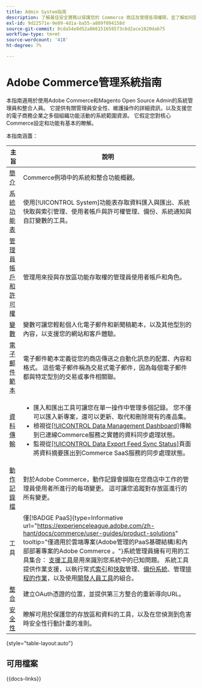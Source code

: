 ```yaml
---
title: Admin System指南
description: 了解最佳安全實務以保護您的 Commerce 商店及管理各項權限，並了解如何匯入和匯出資料、管理整合和擴充功能以及進行日常維護。
exl-id: 9d22571e-9e09-4d1a-ba55-a889f094158d
source-git-commit: 0cda54e8d52a866151658573c6d2ace1820dab75
workflow-type: tm+mt
source-wordcount: '418'
ht-degree: 7%

---
```


# Adobe Commerce管理系統指南

本指南適用於使用Adobe Commerce和Magento Open Source Admin的系統管理員和整合人員。 它提供有關管理員安全性、維護操作的詳細資訊，以及支援您的電子商務企業之多個組織功能活動的系統範圍資源。 它假定您對核心Commerce設定和功能有基本的瞭解。

本指南涵蓋：

| 主旨 | 說明 |
| ------- | ----------- |
| [簡介](introduction.md) | Commerce例項中的系統和整合功能概觀。 |
| [系統功能表](system-menu.md) | 使用[!UICONTROL System]功能表存取資料匯入與匯出、系統快取與索引管理、使用者帳戶與許可權管理、備份、系統通知與自訂變數的工具。 |
| [管理員帳戶和許可權](permissions.md) | 管理用來授與存放區功能存取權的管理員使用者帳戶和角色。 |
| [變數](variables-predefined.md) | 變數可讓您輕鬆個人化電子郵件和新聞稿範本，以及其他型別的內容，以支援您的網站和客戶體驗。 |
| [電子郵件範本](email-templates.md) | 電子郵件範本定義從您的商店傳送之自動化訊息的配置、內容和格式。 這些電子郵件稱為交易式電子郵件，因為每個電子郵件都與特定型別的交易或事件相關聯。 |
| [資料傳輸](data-transfer.md) | <ul><li>匯入和匯出工具可讓您在單一操作中管理多個記錄。 您不僅可以匯入新專案，還可以更新、取代和刪除現有的產品集。</li><li>檢視從[[!UICONTROL Data Management Dashboard]](data-dashboard.md)傳輸到已連線Commerce服務之實體的資料同步處理狀態。</li><li>監視從[[!UICONTROL Data Export Feed Sync Status]](data-feed-sync-status.md)頁面將資料摘要匯出到Commerce SaaS服務的同步處理狀態。</li></ul> |
| [動作記錄檔](action-log.md) | 對於Adobe Commerce，動作記錄會擷取在您商店中工作的管理員使用者所進行的每項變更。 這可讓您追蹤對存放區進行的所有變更。 |
| 工具 | 僅[!BADGE PaaS]{type=Informative url="https://experienceleague.adobe.com/zh-hant/docs/commerce/user-guides/product-solutions" tooltip="僅適用於雲端專案(Adobe管理的PaaS基礎結構)和內部部署專案的Adobe Commerce 。"}系統管理員擁有可用的工具集合： [支援工具](support.md)是用來識別您系統中的已知問題。 系統工具提供作業支援，以執行常式[索引](index-management.md)和[快取](cache-management.md)管理、[備份系統](backups.md)、管理[排程的作業](data-scheduled-import-export.md)，以及使用[開發人員工具](developer-tools.md)的組合。 |
| [整合](integrations.md) | 建立OAuth憑證的位置，並提供第三方整合的重新導向URL。 |
| [安全性](security.md) | 瞭解可用於保護您的存放區和資料的工具，以及在您偵測到危害時安全性行動計畫的准則。 |

{style="table-layout:auto"}

## 可用檔案

{{docs-links}}
